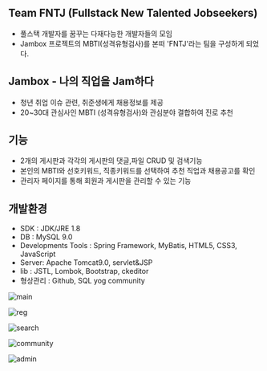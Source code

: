 ## Team FNTJ (Fullstack New Talented Jobseekers)
- 풀스택 개발자를 꿈꾸는 다재다능한 개발자들의 모임
- Jambox 프로젝트의 MBTI(성격유형검사)를 본떠 'FNTJ'라는 팀을 구성하게 되었다.   
    
## Jambox - 나의 직업을 Jam하다
- 청년 취업 이슈 관련, 취준생에게 채용정보를 제공
- 20~30대 관심사인 MBTI (성격유형검사)와 관심분야 결합하여 진로 추천   
    
## 기능
- 2개의 게시판과 각각의 게시판의 댓글,파일 CRUD 및 검색기능
- 본인의 MBTI와 선호키워드, 직종키워드를 선택하여 추천 직업과 채용공고를 확인
- 관리자 페이지를 통해 회원과 게시판을 관리할 수 있는 기능   
    
## 개발환경
- SDK : JDK/JRE 1.8
- DB : MySQL 9.0
- Developments Tools : Spring Framework, MyBatis, HTML5, CSS3, JavaScript
- Server: Apache Tomcat9.0, servlet&JSP
- lib : JSTL, Lombok, Bootstrap, ckeditor
- 형상관리 : Github, SQL yog community   
    
![main](https://user-images.githubusercontent.com/73522666/111246340-6b8bf100-8649-11eb-849b-c1429a8a46a3.PNG)
   
![reg](https://user-images.githubusercontent.com/73522666/111246762-2ddb9800-864a-11eb-93c8-89fb853651fa.PNG)
   
![search](https://user-images.githubusercontent.com/73522666/111246346-6d55b480-8649-11eb-907d-f51b05bd5bc1.PNG)
   
![community](https://user-images.githubusercontent.com/73522666/111246658-0389da80-864a-11eb-9335-f007e8c202cb.PNG)
   
![admin](https://user-images.githubusercontent.com/73522666/111246454-a0984380-8649-11eb-93fd-81174833f729.PNG)
